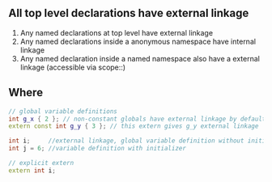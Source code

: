 
## All top level declarations have external linkage

1. Any named declarations at top level have external linkage
2. Any named declarations inside a anonymous namespace have internal linkage
3. Any named declaration inside a named namespace also have a external linkage (accessible via scope::)

## Where

```cpp
// global variable definitions
int g_x { 2 }; // non-constant globals have external linkage by default
extern const int g_y { 3 }; // this extern gives g_y external linkage

int i;     //external linkage, global variable definition without initializer
int j = 6; //variable definition with initializer

// explicit extern
extern int i;


```



